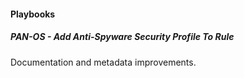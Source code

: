 
#### Playbooks

##### PAN-OS - Add Anti-Spyware Security Profile To Rule

Documentation and metadata improvements.
